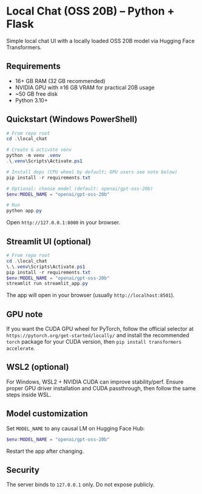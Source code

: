 # Local Chat (OSS 20B) – Python + Flask

Simple local chat UI with a locally loaded OSS 20B model via Hugging Face Transformers.

## Requirements
- 16+ GB RAM (32 GB recommended)
- NVIDIA GPU with ≥16 GB VRAM for practical 20B usage
- ~50 GB free disk
- Python 3.10+

## Quickstart (Windows PowerShell)
```powershell
# From repo root
cd .\local_chat

# Create & activate venv
python -m venv .venv
.\.venv\Scripts\Activate.ps1

# Install deps (CPU wheel by default; GPU users see note below)
pip install -r requirements.txt

# Optional: choose model (default: openai/gpt-oss-20b)
$env:MODEL_NAME = "openai/gpt-oss-20b"

# Run
python app.py
```
Open `http://127.0.0.1:8000` in your browser.

## Streamlit UI (optional)
```powershell
# From repo root
cd .\local_chat
\.\.venv\Scripts\Activate.ps1
pip install -r requirements.txt
$env:MODEL_NAME = "openai/gpt-oss-20b"
streamlit run streamlit_app.py
```
The app will open in your browser (usually `http://localhost:8501`).

## GPU note
If you want the CUDA GPU wheel for PyTorch, follow the official selector at
`https://pytorch.org/get-started/locally/` and install the recommended `torch`
package for your CUDA version, then `pip install transformers accelerate`.

## WSL2 (optional)
For Windows, WSL2 + NVIDIA CUDA can improve stability/perf. Ensure proper GPU driver
installation and CUDA passthrough, then follow the same steps inside WSL.

## Model customization
Set `MODEL_NAME` to any causal LM on Hugging Face Hub:
```powershell
$env:MODEL_NAME = "openai/gpt-oss-20b"
```
Restart the app after changing.

## Security
The server binds to `127.0.0.1` only. Do not expose publicly.

